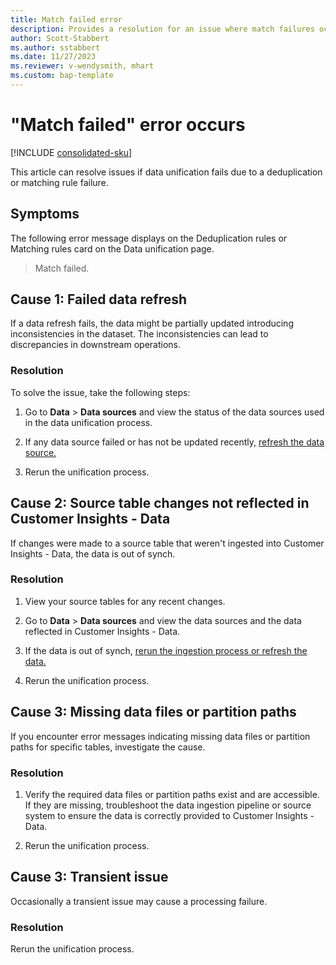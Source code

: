 ```yaml
---
title: Match failed error
description: Provides a resolution for an issue where match failures occur in Microsoft Dynamics 365 Customer Insights - Data.
author: Scott-Stabbert
ms.author: sstabbert
ms.date: 11/27/2023
ms.reviewer: v-wendysmith, mhart
ms.custom: bap-template
---
```


# "Match failed" error occurs

[!INCLUDE [consolidated-sku](../../includes/consolidated-sku.md)]

This article can resolve issues if data unification fails due to a deduplication or matching rule failure.

## Symptoms

The following error message displays on the Deduplication rules or Matching rules card on the Data unification page.

> Match failed.

## Cause 1: Failed data refresh

If a data refresh fails, the data might be partially updated introducing inconsistencies in the dataset. The inconsistencies can lead to discrepancies in downstream operations.

### Resolution

To solve the issue, take the following steps:

1. Go to **Data** > **Data sources** and view the status of the data sources used in the data unification process.

1. If any data source failed or has not be updated recently, [refresh the data source.](/dynamics365/customer-insights/data/data-sources-manage#refresh-data-sources)

1. Rerun the unification process.

## Cause 2: Source table changes not reflected in Customer Insights - Data

If changes were made to a source table that weren't ingested into Customer Insights - Data, the data is out of synch.

### Resolution

1. View your source tables for any recent changes.

1. Go to **Data** > **Data sources** and view the data sources and the data reflected in Customer Insights - Data.

1. If the data is out of synch, [rerun the ingestion process or refresh the data.](/dynamics365/customer-insights/data/data-sources-manage)

1. Rerun the unification process.

## Cause 3: Missing data files or partition paths

If you encounter error messages indicating missing data files or partition paths for specific tables, investigate the cause.

### Resolution

1. Verify the required data files or partition paths exist and are accessible. If they are missing, troubleshoot the data ingestion pipeline or source system to ensure the data is correctly provided to Customer Insights - Data.

1. Rerun the unification process.

## Cause 3: Transient issue

Occasionally a transient issue may cause a processing failure.

### Resolution

Rerun the unification process.